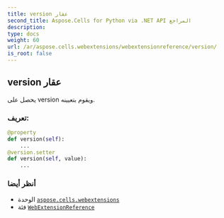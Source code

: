 ```yaml
---
title: version عقار
second_title: Aspose.Cells for Python via .NET API المراجع
description:
type: docs
weight: 60
url: /ar/aspose.cells.webextensions/webextensionreference/version/
is_root: false
---
```

##  version عقار

يحصل على version ويقوم بتعيينه.
###  تعريف:
```python
@property
def version(self):
    ...
@version.setter
def version(self, value):
    ...
```

###  أنظر أيضا
* الوحدة [`aspose.cells.webextensions`](../../)
* فئة [`WebExtensionReference`](/cells/python-net/ar/aspose.cells.webextensions/webextensionreference)

